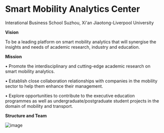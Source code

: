 # Smart Mobility Analytics Center 
Interational Business School Suzhou, Xi'an Jiaotong-Liverpool University


**Vision** 

To be a leading platform on smart mobility analytics that will synergise the insights and needs of academic research, industry and education. 


**Mission**

•	Promote the interdisciplinary and cutting-edge academic research on smart mobility analytics.

•	Establish close collaboration relationships with companies in the mobility sector to help them enhance their management.

•	Explore opportunities to contribute to the executive education programmes as well as undergraduate/postgraduate student projects in the domain of mobility and transport.


**Structure and Team**

![image](https://user-images.githubusercontent.com/57204294/132977690-9b3bd4b3-7fcd-40e3-971c-3673774aaaa8.png)


